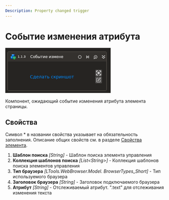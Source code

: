 ```yaml
---
Description: Property changed trigger
---
```


# Событие изменения атрибута

![](../../../../resources/activities/basic/browser/events/property_changad_trigger_base.png)

Компонент, ожидающий событие изменения атрибута элемента страницы.

## Свойства
Символ * в названии свойства указывает на обязательность заполнения. Описание общих свойств см. в разделе [Свойства элемента](https://docs.primo-rpa.ru/primo-rpa/primo-studio/process/elements#svoistva-elementa).

1. **Шаблон поиска** *[String]* - Шаблон поиска элемента управления  
1. **Коллекция шаблонов поиска** *[List\<String>]* - Коллекция шаблонов поиска  элементов управления
1. **Тип браузера** *[LTools.WebBrowser.Model. BrowserTypes\_Short]* - Тип используемого браузера  
1. **Заголовок браузера** *[String]* - Заголовок подключаемого браузера  
1. **Атрибут** *[String]* - Отслеживаемый атрибут. ".text" для отслеживания изменения текста 
